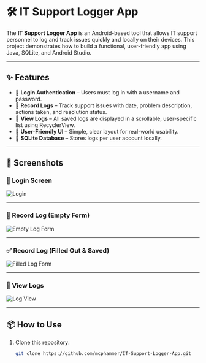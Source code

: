 # 🛠️ IT Support Logger App

The **IT Support Logger App** is an Android-based tool that allows IT support personnel to log and track issues quickly and locally on their devices. This project demonstrates how to build a functional, user-friendly app using Java, SQLite, and Android Studio.

---

## ✨ Features

- 🔐 **Login Authentication** – Users must log in with a username and password.
- 📝 **Record Logs** – Track support issues with date, problem description, actions taken, and resolution status.
- 📄 **View Logs** – All saved logs are displayed in a scrollable, user-specific list using RecyclerView.
- 🧠 **User-Friendly UI** – Simple, clear layout for real-world usability.
- 💾 **SQLite Database** – Stores logs per user account locally.

---

## 🚀 Screenshots

### 🔐 Login Screen
![Login](screenshots/login.png)

---

### 📝 Record Log (Empty Form)
![Empty Log Form](screenshots/recordingscreen.png)

---

### ✅ Record Log (Filled Out & Saved)
![Filled Log Form](screenshots/recordlogsaved.png)

---

### 📄 View Logs
![Log View](screenshots/logviewfixed.png)

---

## 📦 How to Use

1. Clone this repository:
   ```bash
   git clone https://github.com/mcphammer/IT-Support-Logger-App.git
